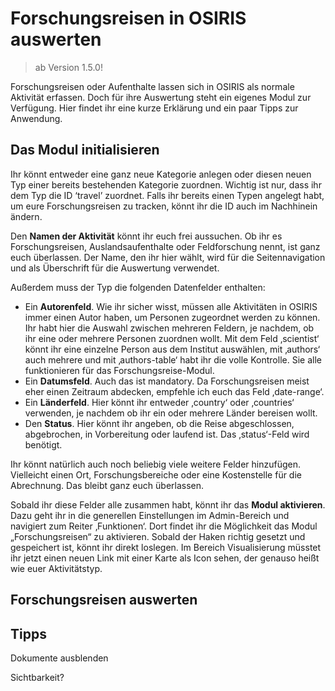 # Forschungsreisen in OSIRIS auswerten

> ab Version 1.5.0!

Forschungsreisen oder Aufenthalte lassen sich in OSIRIS als normale Aktivität erfassen. Doch für ihre Auswertung steht ein eigenes Modul zur Verfügung. Hier findet ihr eine kurze Erklärung und ein paar Tipps zur Anwendung.

## Das Modul initialisieren

Ihr könnt entweder eine ganz neue Kategorie anlegen oder diesen neuen Typ einer bereits bestehenden Kategorie zuordnen. Wichtig ist nur, dass ihr dem Typ die ID ‘travel’ zuordnet. Falls ihr bereits einen Typen angelegt habt, um eure Forschungsreisen zu tracken, könnt ihr die ID auch im Nachhinein  ändern. 

Den **Namen der Aktivität** könnt ihr euch frei aussuchen. Ob ihr es Forschungsreisen, Auslandsaufenthalte oder Feldforschung nennt, ist ganz euch überlassen. Der Name, den ihr hier wählt, wird für die Seitennavigation und als Überschrift für die Auswertung verwendet.  

Außerdem muss der Typ die folgenden Datenfelder enthalten:

- Ein **Autorenfeld**. Wie ihr sicher wisst, müssen alle Aktivitäten in OSIRIS immer einen Autor haben, um Personen zugeordnet werden zu können. Ihr habt hier die Auswahl zwischen mehreren Feldern, je nachdem, ob ihr eine oder mehrere Personen zuordnen wollt. Mit dem Feld ‚scientist‘ könnt ihr eine einzelne Person aus dem Institut auswählen, mit ‚authors‘ auch mehrere und mit ‚authors-table‘ habt ihr die volle Kontrolle. Sie alle funktionieren für das Forschungsreise-Modul. 
- Ein **Datumsfeld**. Auch das ist mandatory. Da Forschungsreisen meist eher einen Zeitraum abdecken, empfehle ich euch das Feld ‚date-range‘. 
- Ein **Länderfeld**. Hier könnt ihr entweder ‚country‘ oder ‚countries‘ verwenden, je nachdem ob ihr ein oder mehrere Länder bereisen wollt. 
- Den **Status**. Hier könnt ihr angeben, ob die Reise abgeschlossen, abgebrochen, in Vorbereitung oder laufend ist. Das ‚status‘-Feld wird benötigt. 

Ihr könnt natürlich auch noch beliebig viele weitere Felder hinzufügen. Vielleicht einen Ort, Forschungsbereiche oder eine Kostenstelle für die Abrechnung. Das bleibt ganz euch überlassen. 

Sobald ihr diese Felder alle zusammen habt, könnt ihr das **Modul aktivieren**. Dazu geht ihr in die generellen Einstellungen im Admin-Bereich und navigiert zum Reiter ‚Funktionen‘. Dort findet ihr die Möglichkeit das Modul „Forschungsreisen“ zu aktivieren. Sobald der Haken richtig gesetzt und gespeichert ist, könnt ihr direkt loslegen. Im Bereich Visualisierung müsstet ihr jetzt einen neuen Link mit einer Karte als Icon sehen, der genauso heißt wie euer Aktivitätstyp. 


## Forschungsreisen auswerten


## Tipps

Dokumente ausblenden

Sichtbarkeit?